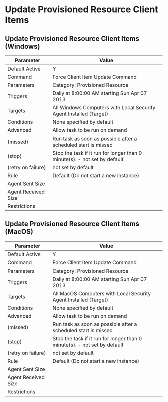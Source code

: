 [title]: # (Update Provisioned Resource Client Items)
[tags]: # (task)
[priority]: # (5)
# Update Provisioned Resource Client Items

## Update Provisioned Resource Client Items (Windows)

| Parameter | Value |
| ----- | ----- |
| Default Active | Y |
| Command | Force Client Item Update Command |
| Parameters | Category: Provisioned Resource |
| Triggers | Daily at 8:00:00 AM starting Sun Apr 07 2013 |
| Targets | All Windows Computers with Local Security Agent Installed (Target) |
| Conditions | None specified by default |
| Advanced | Allow task to be run on demand |
| (missed) | Run task as soon as possible after a scheduled start is missed |
| (stop) | Stop the task if it run for longer than 0 minute(s). - not set by default |
| (retry on failure) | not set by default |
| Rule | Default (Do not start a new instance) |
| Agent Sent Size | |
| Agent Received Size | |
| Restrictions | |

## Update Provisioned Resource Client Items (MacOS)

| Parameter | Value |
| ----- | ----- |
| Default Active | Y |
| Command | Force Client Item Update Command |
| Parameters | Category: Provisioned Resource |
| Triggers | Daily at 8:00:00 AM starting Sun Apr 07 2013 |
| Targets | All MacOS Computers with Local Security Agent Installed (Target) |
| Conditions | None specified by default |
| Advanced | Allow task to be run on demand |
| (missed) | Run task as soon as possible after a scheduled start is missed |
| (stop) | Stop the task if it run for longer than 0 minute(s). - not set by default |
| (retry on failure) | not set by default |
| Rule | Default (Do not start a new instance) |
| Agent Sent Size | |
| Agent Received Size | |
| Restrictions | |
